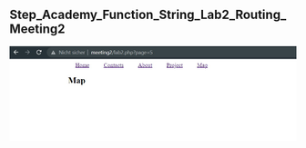 ## Step_Academy_Function_String_Lab2_Routing_Meeting2
![lab1](https://github.com/SvitLanaSvit/Step_Academy_Function_String_Lab2_Routing_Meeting2/blob/master/pictures/1.jpg)
